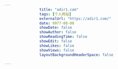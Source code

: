 ---
                title: "adir1.com"
                tags: [个人网站]
                externalUrl: "https://adir1.com/"
                date: 9977-08-08
                showDate: false
                showAuthor: false
                showReadingTime: false
                showEdit: false
                showLikes: false
                showViews: false
                layoutBackgroundHeaderSpace: false
                ---

